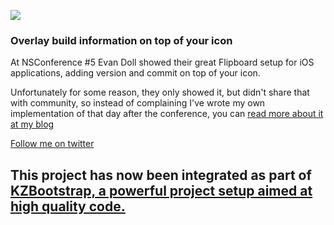 ![](https://raw.githubusercontent.com/krzysztofzablocki/KZBootstrap/master/Screenshots/Configurations.png?raw=true)
### Overlay build information on top of your icon

At NSConference #5 Evan Doll showed their great Flipboard setup for iOS applications, adding version and commit on top of your icon. 

Unfortunately for some reason, they only showed it, but didn't share that with community, so instead of complaining I've wrote my own implementation of that day after the conference, you can [read more about it at my blog](http://merowing.info/2013/03/overlaying-application-version-on-top-of-your-icon/)

[Follow me on twitter](http://twitter.com/merowing_)


## This project has now been integrated as part of [KZBootstrap, a powerful project setup aimed at high quality code.](http://github.com/krzysztofzablocki/KZBootstrap)
